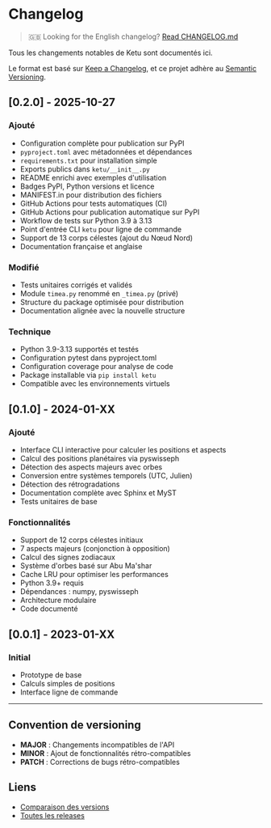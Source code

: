 # Changelog

> 🇬🇧 Looking for the English changelog? [Read CHANGELOG.md](../CHANGELOG.md)

Tous les changements notables de Ketu sont documentés ici.

Le format est basé sur [Keep a Changelog](https://keepachangelog.com/fr/1.0.0/),
et ce projet adhère au [Semantic Versioning](https://semver.org/spec/v2.0.0.html).

## [0.2.0] - 2025-10-27

### Ajouté

- Configuration complète pour publication sur PyPI
- `pyproject.toml` avec métadonnées et dépendances
- `requirements.txt` pour installation simple
- Exports publics dans `ketu/__init__.py`
- README enrichi avec exemples d'utilisation
- Badges PyPI, Python versions et licence
- MANIFEST.in pour distribution des fichiers
- GitHub Actions pour tests automatiques (CI)
- GitHub Actions pour publication automatique sur PyPI
- Workflow de tests sur Python 3.9 à 3.13
- Point d'entrée CLI `ketu` pour ligne de commande
- Support de 13 corps célestes (ajout du Nœud Nord)
- Documentation française et anglaise

### Modifié

- Tests unitaires corrigés et validés
- Module `timea.py` renommé en `_timea.py` (privé)
- Structure du package optimisée pour distribution
- Documentation alignée avec la nouvelle structure

### Technique

- Python 3.9-3.13 supportés et testés
- Configuration pytest dans pyproject.toml
- Configuration coverage pour analyse de code
- Package installable via `pip install ketu`
- Compatible avec les environnements virtuels

## [0.1.0] - 2024-01-XX

### Ajouté

- Interface CLI interactive pour calculer les positions et aspects
- Calcul des positions planétaires via pyswisseph
- Détection des aspects majeurs avec orbes
- Conversion entre systèmes temporels (UTC, Julien)
- Détection des rétrogradations
- Documentation complète avec Sphinx et MyST
- Tests unitaires de base

### Fonctionnalités

- Support de 12 corps célestes initiaux
- 7 aspects majeurs (conjonction à opposition)
- Calcul des signes zodiacaux
- Système d'orbes basé sur Abu Ma'shar
- Cache LRU pour optimiser les performances
- Python 3.9+ requis
- Dépendances : numpy, pyswisseph
- Architecture modulaire
- Code documenté

## [0.0.1] - 2023-01-XX

### Initial

- Prototype de base
- Calculs simples de positions
- Interface ligne de commande

---

## Convention de versioning

- **MAJOR** : Changements incompatibles de l'API
- **MINOR** : Ajout de fonctionnalités rétro-compatibles
- **PATCH** : Corrections de bugs rétro-compatibles

## Liens

- [Comparaison des versions](https://github.com/alkimya/ketu/compare/)
- [Toutes les releases](https://github.com/alkimya/ketu/releases)
